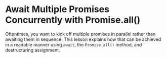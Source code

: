 # Await Multiple Promises Concurrently with Promise.all()

Oftentimes, you want to kick off multiple promises in parallel rather than awaiting them in sequence. This lesson explains how that can be achieved in a readable manner using `await`, the `Promise.all()` method, and destructuring assignment.
